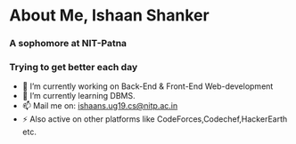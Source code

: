 # About Me, Ishaan Shanker
### A sophomore at NIT-Patna
### Trying to get better each day



- 🔭 I’m currently working on Back-End & Front-End Web-development
- 🌱 I’m currently learning DBMS.
- 📫 Mail me on: ishaans.ug19.cs@nitp.ac.in
- ⚡ Also active on other platforms like CodeForces,Codechef,HackerEarth etc. 

